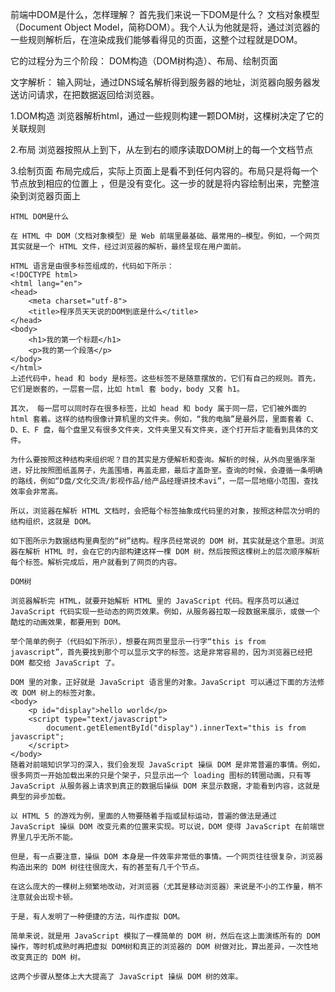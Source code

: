 前端中DOM是什么，怎样理解？
首先我们来说一下DOM是什么？
文档对象模型（Document Object Model，简称DOM）。我个人认为他就是将，通过浏览器的一些规则解析后，在渲染成我们能够看得见的页面，这整个过程就是DOM。

它的过程分为三个阶段： DOM构造（DOM树构造）、布局、绘制页面

文字解析：
输入网址，通过DNS域名解析得到服务器的地址，浏览器向服务器发送访问请求，在把数据返回给浏览器。

1.DOM构造
浏览器解析html，通过一些规则构建一颗DOM树，这棵树决定了它的关联规则

2.布局
浏览器按照从上到下，从左到右的顺序读取DOM树上的每一个文档节点

3.绘制页面
布局完成后，实际上页面上是看不到任何内容的。布局只是将每一个节点放到相应的位置上 ，但是没有变化。这一步的就是将内容绘制出来，完整渲染到浏览器页面上





```
HTML DOM是什么

在 HTML 中 DOM（文档对象模型）是 Web 前端里最基础、最常用的—模型。例如，一个网页其实就是一个 HTML 文件，经过浏览器的解析，最终呈现在用户面前。

HTML 语言是由很多标签组成的，代码如下所示：
<!DOCTYPE html>
<html lang="en">
<head>
    <meta charset="utf-8">
    <title>程序员天天说的DOM到底是什么</title>
</head>
<body>
    <h1>我的第一个标题</h1>
    <p>我的第一个段落</p>
</body>
</html>
上述代码中，head 和 body 是标签。这些标签不是随意摆放的，它们有自己的规则。首先，它们是嵌套的，一层套一层，比如 html 套 body，body 又套 h1。

其次， 每一层可以同时存在很多标签，比如 head 和 body 属于同一层，它们被外面的 html 套着。这样的结构很像计算机里的文件夹。例如，“我的电脑”是最外层，里面套着 C、D、E、F 盘，每个盘里又有很多文件夹，文件夹里又有文件夹，逐个打开后才能看到具体的文件。

为什么要按照这种结构来组织呢？目的其实是方便解析和查询。解析的时候，从外向里循序渐进，好比按照图纸盖房子，先盖围墙，再盖走廊，最后才盖卧室。查询的时候，会遵循一条明确的路线，例如“D盘/文化交流/影视作品/给产品经理讲技术avi”，一层一层地缩小范围，查找效率会非常高。

所以，浏览器在解析 HTML 文档时，会把每个标签抽象成代码里的对象，按照这种层次分明的结构组织，这就是 DOM。

如下图所示为数据结构里典型的“树”结构。程序员经常说的 DOM 树，其实就是这个意思。浏览器在解析 HTML 时，会在它的内部构建这样一棵 DOM 树，然后按照这棵树上的层次顺序解析每个标签。解析完成后，用户就看到了网页的内容。

DOM树

浏览器解析完 HTML，就要开始解析 HTML 里的 JavaScript 代码。程序员可以通过 JavaScript 代码实现一些动态的网页效果。例如，从服务器拉取一段数据来展示，或做一个酷炫的动画效果，都要用到 DOM。

举个简单的例子（代码如下所示），想要在网页里显示一行字“this is from javascript”，首先要找到那个可以显示文字的标签。这是非常容易的，因为浏览器已经把 DOM 都交给 JavaScript 了。

DOM 里的对象，正好就是 JavaScript 语言里的对象。JavaScript 可以通过下面的方法修改 DOM 树上的标签对象。
<body>
    <p id="display">hello world</p>
    <script type="text/javascript">
        document.getElementById("display").innerText="this is from javascript";
    </script>
</body>
随着对前端知识学习的深入，我们会发现 JavaScript 操纵 DOM 是非常普遍的事情。例如，很多网页一开始加载出来的只是个架子，只显示出一个 loading 图标的转圈动画，只有等 JavaScript 从服务器上请求到真正的数据后操纵 DOM 来显示数据，才能看到内容，这就是典型的异步加载。

以 HTML 5 的游戏为例，里面的人物要随着手指或鼠标运动，普遍的做法是通过 JavaScript 操纵 DOM 改变元素的位置来实现。可以说，DOM 使得 JavaScript 在前端世界里几乎无所不能。

但是，有一点要注意，操纵 DOM 本身是一件效率非常低的事情。一个网页往往很复杂，浏览器构造出来的 DOM 树往往很庞大，有的甚至有几千个节点。

在这么庞大的一棵树上频繁地改动，对浏览器（尤其是移动浏览器）来说是不小的工作量，稍不注意就会出现卡顿。

于是，有人发明了一种便捷的方法，叫作虚拟 DOM。

简单来说，就是用 JavaScript 模拟了一棵简单的 DOM 树，然后在这上面演练所有的 DOM 操作，等时机成熟时再把虚拟 DOM树和真正的浏览器的 DOM 树做对比，算出差异，一次性地改变真正的 DOM 树。

这两个步骤从整体上大大提高了 JavaScript 操纵 DOM 树的效率。
```

